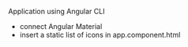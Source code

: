 Application using Angular CLI
- connect Angular Material
- insert a static list of icons in app.component.html
